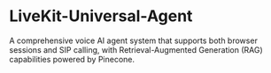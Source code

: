 # LiveKit-Universal-Agent
A comprehensive voice AI agent system that supports both browser sessions and SIP calling, with Retrieval-Augmented Generation (RAG) capabilities powered by Pinecone.
